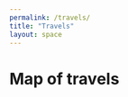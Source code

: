 ```yaml
---
permalink: /travels/
title: "Travels"
layout: space
---
```

# Map of travels
<html>
    <head>
        <meta name="viewport" content="width=device-width, initial-scale=1.0">
        <script src='https://api.mapbox.com/mapbox-gl-js/v2.0.1/mapbox-gl.js'></script>
        <link href='https://api.mapbox.com/mapbox-gl-js/v2.0.1/mapbox-gl.css' rel='stylesheet' />
    </head>
    <body>
        <br>
        <div id="map" style="width: 100%; min-height: 480px;"></div>
        <script>
            mapboxgl.accessToken = 'pk.eyJ1IjoiemhhbmdjaSIsImEiOiJja2themJsZTcxOTRzMnZsbjZxNmIxOTF1In0.xY5kzc2fZFfaURdJNvUEsQ';
            var map = new mapboxgl.Map({
                container: 'map',
                style: 'mapbox://styles/mapbox/streets-v11', // stylesheet location
                center: [-74.5, 40], // starting position [lng, lat]
                zoom: 0 // starting zoom
            });
            document.addEventListener("webkitfullscreenchange", () => setTimeout(() => map.resize(), 0));
            map.addControl(new mapboxgl.FullscreenControl());
        </script>
    </body>
</html>
